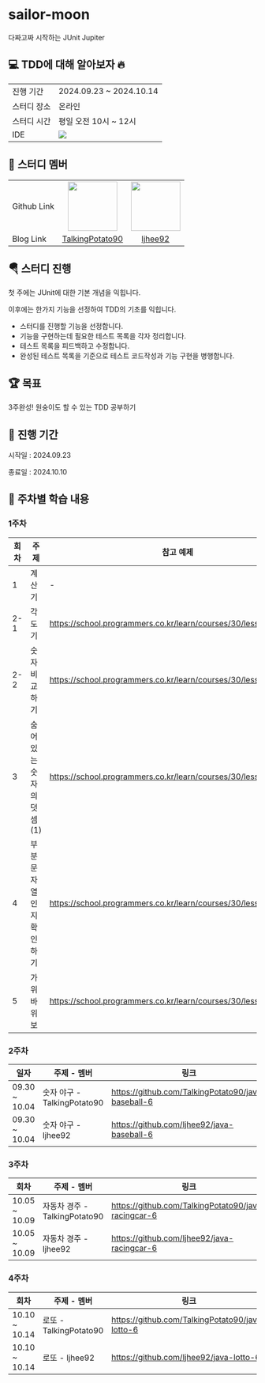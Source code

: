 # sailor-moon
다짜고짜 시작하는 JUnit Jupiter

## 💻 TDD에 대해 알아보자 🔥
<table>
  <tr>
    <td>진행 기간</td>
    <td>2024.09.23 ~ 2024.10.14  </td>
  </tr>
  <tr>
    <td>스터디 장소</td>
    <td>온라인</td>
  </tr>
  <tr>
    <td>스터디 시간</td>
    <td>평일 오전 10시 ~ 12시</td>
  </tr>
  <tr>
    <td>IDE</td>
      <td><img src="https://img.shields.io/badge/IntelliJ IDEA-000000?style=flat&logo=IntelliJ IDEA&logoColor=white"/></td>
  </tr>
</table>

## 👤 스터디 멤버
  <table>
    <tr>
      <td>Github Link</td>
      <td align="center"><a href="https://github.com/TalkingPotato90"><img src="https://avatars.githubusercontent.com/u/138276030?v=4" width="100"></a></td>
      <td align="center"><a href="https://github.com/ljhee92"><img src="https://avatars.githubusercontent.com/u/77716414?v=4" width="100"></a></td>
    </tr>
    <tr>
      <td>Blog Link</td>
      <td align="center"><a href="https://talkingpotato90.github.io/">TalkingPotato90</a></td>
      <td align="center"><a href="https://ju-heee.tistory.com/">ljhee92</a></td>
    </tr>
  </table>

## 🪂 스터디 진행

첫 주에는 JUnit에 대한 기본 개념을 익힙니다.

이후에는 한가지 기능을 선정하여 TDD의 기초를 익힙니다.
- 스터디를 진행할 기능을 선정합니다.
- 기능을 구현하는데 필요한 테스트 목록을 각자 정리합니다.
- 테스트 목록을 피드백하고 수정합니다.
- 완성된 테스트 목록을 기준으로 테스트 코드작성과 기능 구현을 병행합니다.

## 🏆 목표
3주완성! 원숭이도 할 수 있는 TDD 공부하기

## 🎠 진행 기간
시작일 : 2024.09.23

종료일 : 2024.10.10

## 🌈 주차별 학습 내용
### 1주차
|회차|주제|참고 예제|
|---|---|---|
|1|계산기|-|
|2-1|각도기|https://school.programmers.co.kr/learn/courses/30/lessons/120829|
|2-2|숫자 비교하기|https://school.programmers.co.kr/learn/courses/30/lessons/120807|
|3|숨어있는 숫자의 덧셈(1)|https://school.programmers.co.kr/learn/courses/30/lessons/120851|
|4|부분 문자열인지 확인하기|https://school.programmers.co.kr/learn/courses/30/lessons/181843|
|5|가위바위보|https://school.programmers.co.kr/learn/courses/30/lessons/120839|

### 2주차
|일자|주제 - 멤버|링크|
|---|---|---|
|09.30 ~ 10.04|숫자 야구 - TalkingPotato90|https://github.com/TalkingPotato90/java-baseball-6|
|09.30 ~ 10.04|숫자 야구 - ljhee92|https://github.com/ljhee92/java-baseball-6|

### 3주차
|회차|주제 - 멤버|링크|
|---|---|---|
|10.05 ~ 10.09|자동차 경주 - TalkingPotato90|https://github.com/TalkingPotato90/java-racingcar-6|
|10.05 ~ 10.09|자동차 경주 - ljhee92|https://github.com/ljhee92/java-racingcar-6|

### 4주차
|회차|주제 - 멤버|링크|
|---|---|---|
|10.10 ~ 10.14|로또 - TalkingPotato90|https://github.com/TalkingPotato90/java-lotto-6|
|10.10 ~ 10.14|로또 - ljhee92|https://github.com/ljhee92/java-lotto-6|
